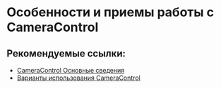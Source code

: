# Особенности и приемы работы с CameraControl




## Рекомендуемые ссылки:

- [CameraControl Основные сведения](README.md)
- [Варианты использования CameraControl](presentations.md)



